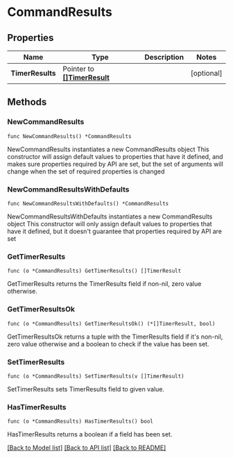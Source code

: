 # CommandResults

## Properties

Name | Type | Description | Notes
------------ | ------------- | ------------- | -------------
**TimerResults** | Pointer to [**[]TimerResult**](TimerResult.md) |  | [optional] 

## Methods

### NewCommandResults

`func NewCommandResults() *CommandResults`

NewCommandResults instantiates a new CommandResults object
This constructor will assign default values to properties that have it defined,
and makes sure properties required by API are set, but the set of arguments
will change when the set of required properties is changed

### NewCommandResultsWithDefaults

`func NewCommandResultsWithDefaults() *CommandResults`

NewCommandResultsWithDefaults instantiates a new CommandResults object
This constructor will only assign default values to properties that have it defined,
but it doesn't guarantee that properties required by API are set

### GetTimerResults

`func (o *CommandResults) GetTimerResults() []TimerResult`

GetTimerResults returns the TimerResults field if non-nil, zero value otherwise.

### GetTimerResultsOk

`func (o *CommandResults) GetTimerResultsOk() (*[]TimerResult, bool)`

GetTimerResultsOk returns a tuple with the TimerResults field if it's non-nil, zero value otherwise
and a boolean to check if the value has been set.

### SetTimerResults

`func (o *CommandResults) SetTimerResults(v []TimerResult)`

SetTimerResults sets TimerResults field to given value.

### HasTimerResults

`func (o *CommandResults) HasTimerResults() bool`

HasTimerResults returns a boolean if a field has been set.


[[Back to Model list]](../README.md#documentation-for-models) [[Back to API list]](../README.md#documentation-for-api-endpoints) [[Back to README]](../README.md)



